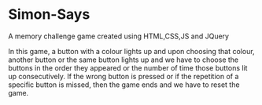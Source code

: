 # Simon-Says
A memory challenge game created using HTML,CSS,JS and JQuery

In this game, a button with a colour lights up and upon choosing that colour, another button or the same button lights up and we have to choose the buttons in the order they appeared or the number of time those buttons lit up consecutively. If the wrong button is pressed or if the repetition of a specific button is missed, then the game ends and we have to reset the game.
